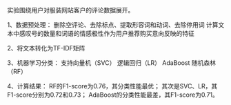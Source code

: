 实验围绕用户对服装网站客户的评论数据展开。

1、数据预处理：
  删除空评论、去除标点、提取形容词和动词、去除停用词
  计算文本中感叹号的数量和词语的情感极性作为用户推荐购买意向反映的特征
  
2、将文本转化为TF-IDF矩阵

3、机器学习分类：
  支持向量机（SVC）
  逻辑回归（LR）
  AdaBoost
  随机森林（RF）

4、计算结果：
  RF的F1-score为0.76，其分类性能最优；
  其次是SVC、LR，其F1-score分别为0.72和0.73；
  AdaBoost的分类性能最差，其F1-score为0.71。
